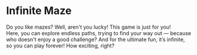 # Infinite Maze

Do you like mazes? 
Well, aren't you lucky! This game is just for you!  
Here, you can explore endless paths, trying to find your way out — because who doesn't enjoy a good challenge? 
And for the ultimate fun, it’s infinite, so you can play forever! How exciting, right? 
